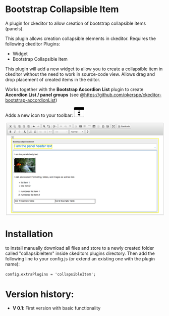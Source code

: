 # Bootstrap Collapsible Item
A plugin for ckeditor to allow creation of bootstrap collapsible items (panels).

This plugin allows creation collapsible elements in ckeditor.
Requires the following ckeditor Plugins:
 - Widget
 - Bootstrap Collapsible Item
 
This plugin will add a new widget to allow you to create a collapsible item in ckeditor without the need to work in source-code view.
Allows drag and drop placement of created items in the editor.

Works together with the __Bootstrap Accordion List__ plugin to create __Accordion List / panel groups__ (see @https://github.com/pkerspe/ckeditor-bootstrap-accordionList)

Adds a new icon to your toolbar: 
<img src="./icons/hidpi/collapsibleitem.png?raw=true" width="32"/>

![Editor toolbar and usage example](./doc/images/ckeditor-collapsible-item-editor-view.png?raw=true "Editor toolbar and usage example")

# Installation
to install manually download all files and store to a newly created folder called "collapsibleItem" inside ckeditors plugins directory.
Then add the following line to your config.js (or extend an existing one with the plugin name):

`config.extraPlugins = 'collapsibleItem';`

# Version history:  

- __V 0.1__: First version with basic functionality
